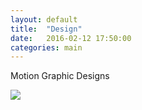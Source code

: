 ```yaml
---
layout: default
title:  "Design"
date:   2016-02-12 17:50:00
categories: main
---
```


Motion Graphic Designs
<p>
<img src="katekight.com/Images/ForHIllaryScreenShot.png"> 
</p>

<p>
<img src="katekight.com/images/EmojisScreenshot.png>
</p>

